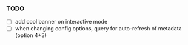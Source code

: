 ### TODO
- [ ] add cool banner on interactive mode
- [ ] when changing config options, query for auto-refresh of metadata (option 4+3)